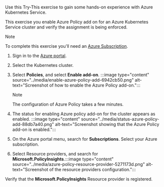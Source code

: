 Use this Try-This exercise to gain some hands-on experience with Azure Kubernetes Service.

This exercise you enable Azure Policy add on for an Azure Kubernetes Service cluster and verify the assignment is being enforced.

> [!NOTE]
> To complete this exercise you'll need an [Azure Subscription](https://azure.microsoft.com/free/).

1.  Sign in to the [Azure portal](https://portal.azure.com/).
2.  Select the Kubernetes cluster.
3.  Select **Policies**, and select **Enable add-on**. :::image type="content" source="../media/enable-azure-policy-add-6942cb50.png" alt-text="Screenshot of how to enable the Azure Policy add-on.":::
    
    
    > [!NOTE]
    > The configuration of Azure Policy takes a few minutes.

4.  The status for enabling Azure policy add-on for the cluster appears as enabled. :::image type="content" source="../media/status-azure-policy-add-88db7a40.png" alt-text="Screenshot showing that the Azure Policy add-on is enabled.":::
    

5.  On the Azure portal menu, search for **Subscriptions**. Select your Azure subscription.
6.  Select Resource providers, and search for **Microsoft.PolicyInsights**.:::image type="content" source="../media/azure-policy-resource-provider-5271173d.png" alt-text="Screenshot of the resource providers configuration.":::
    

Verify that the **Microsoft.PolicyInsights** Resource provider is registered.

